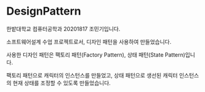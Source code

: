 # DesignPattern
 
한밭대학교 컴퓨터공학과 20201817 조민기입니다.

소프트웨어설계 수업 프로젝트로서, 디자인 패턴을 사용하여 만들었습니다.

사용한 디자인 패턴은 팩토리 패턴(Factory Pattern), 상태 패턴(State Pattern)입니다.

팩토리 패턴으로 캐릭터의 인스턴스를 만들었고, 상태 패턴으로 생선된 캐릭터 인스턴스의 현재 상태를 조정할 수 있도록 만들었습니다.